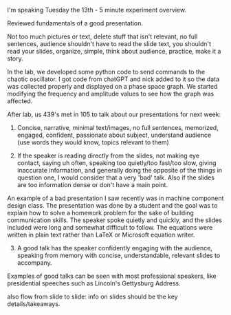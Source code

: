 I'm speaking Tuesday the 13th - 5 minute experiment overview.

Reviewed fundamentals of a good presentation.

Not too much pictures or text, delete stuff that isn't relevant, no full sentences, audience shouldn't have to read the slide text, you shouldn't read your slides, organize, simple, think about audience, practice, make it a story.

In the lab, we developed some python code to send commands to the chaotic oscillator. I got code from chatGPT and nick added to it so the data was collected properly and displayed on a phase space graph. We started modifying the frequency and amplitude values to see how the graph was affected.



After lab, us 439's met in 105 to talk about our presentations for next week:

1. Concise, narrative, minimal text/images, no full sentences, memorized, engaged, confident, passionate about subject, understand audience (use words they would know, topics relevant to them)

2. If the speaker is reading directly from the slides, not making eye contact, saying uh often, speaking too quietly/too fast/too slow, giving inaccurate information, and generally doing the opposite of the things in question one, I would consider that a very 'bad' talk. Also if the slides are too information dense or don't have a main point.

An example of a bad presentation I saw recently was in machine component design class. The presentation was done by a student and the goal was to explain how to solve a homework problem for the sake of building communication skills. The speaker spoke quietly and quickly, and the slides included were long and somewhat difficult to follow. The equations were written in plain text rather than LaTeX or Microsoft equation writer.

3. A good talk has the speaker confidently engaging with the audience, speaking from memory with concise, understandable, relevant slides to accompany.

Examples of good talks can be seen with most professional speakers, like presidential speeches such as Lincoln's Gettysburg Address.


also flow from slide to slide: info on slides should be the key details/takeaways.